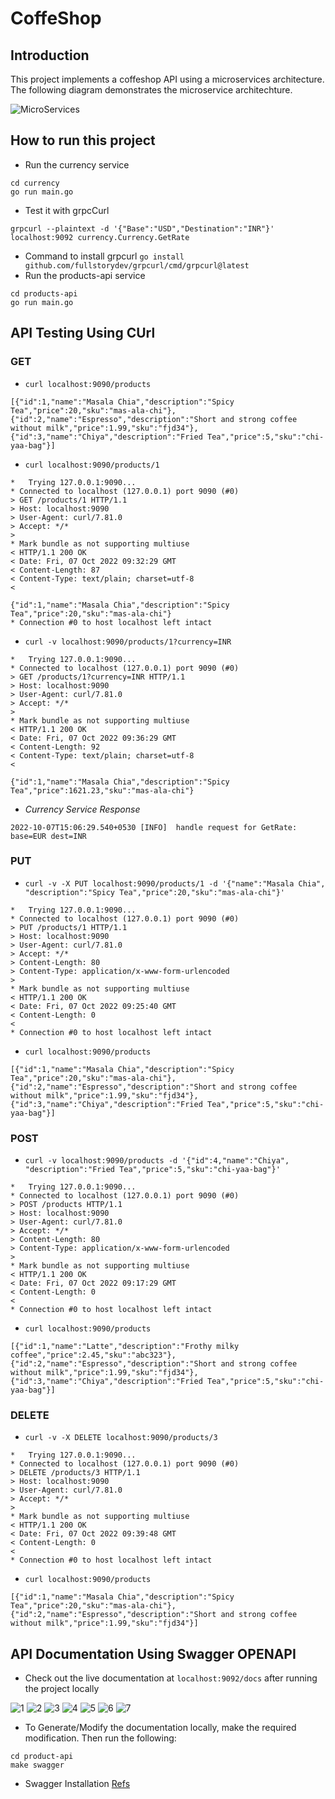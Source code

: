 # CoffeShop

## Introduction

This project implements a coffeshop API using a microservices architecture. The following diagram demonstrates the microservice architechture.

![MicroServices](/assets/architecture.png)

## How to run this project

- Run the currency service

```
cd currency
go run main.go
```

- Test it with grpcCurl

```
grpcurl --plaintext -d '{"Base":"USD","Destination":"INR"}' localhost:9092 currency.Currency.GetRate
```

- Command to install grpcurl `go install github.com/fullstorydev/grpcurl/cmd/grpcurl@latest`
- Run the products-api service

```
cd products-api
go run main.go
```

## API Testing Using CUrl


### GET

- `curl localhost:9090/products`
```
[{"id":1,"name":"Masala Chia","description":"Spicy Tea","price":20,"sku":"mas-ala-chi"},{"id":2,"name":"Espresso","description":"Short and strong coffee without milk","price":1.99,"sku":"fjd34"},{"id":3,"name":"Chiya","description":"Fried Tea","price":5,"sku":"chi-yaa-bag"}]
```
- `curl localhost:9090/products/1`
``` 
*   Trying 127.0.0.1:9090...
* Connected to localhost (127.0.0.1) port 9090 (#0)
> GET /products/1 HTTP/1.1
> Host: localhost:9090
> User-Agent: curl/7.81.0
> Accept: */*
> 
* Mark bundle as not supporting multiuse
< HTTP/1.1 200 OK
< Date: Fri, 07 Oct 2022 09:32:29 GMT
< Content-Length: 87
< Content-Type: text/plain; charset=utf-8
<
```
``` 
{"id":1,"name":"Masala Chia","description":"Spicy Tea","price":20,"sku":"mas-ala-chi"}
* Connection #0 to host localhost left intact
```
- `curl -v localhost:9090/products/1?currency=INR`

```
*   Trying 127.0.0.1:9090...
* Connected to localhost (127.0.0.1) port 9090 (#0)
> GET /products/1?currency=INR HTTP/1.1
> Host: localhost:9090
> User-Agent: curl/7.81.0
> Accept: */*
> 
* Mark bundle as not supporting multiuse
< HTTP/1.1 200 OK
< Date: Fri, 07 Oct 2022 09:36:29 GMT
< Content-Length: 92
< Content-Type: text/plain; charset=utf-8
< 
```
```
{"id":1,"name":"Masala Chia","description":"Spicy Tea","price":1621.23,"sku":"mas-ala-chi"}
```

- *Currency Service Response*

```
2022-10-07T15:06:29.540+0530 [INFO]  handle request for GetRate: base=EUR dest=INR
```

### PUT

- `curl -v -X PUT localhost:9090/products/1 -d '{"name":"Masala Chia", "description":"Spicy Tea","price":20,"sku":"mas-ala-chi"}'`

```
*   Trying 127.0.0.1:9090...
* Connected to localhost (127.0.0.1) port 9090 (#0)
> PUT /products/1 HTTP/1.1
> Host: localhost:9090
> User-Agent: curl/7.81.0
> Accept: */*
> Content-Length: 80
> Content-Type: application/x-www-form-urlencoded
> 
* Mark bundle as not supporting multiuse
< HTTP/1.1 200 OK
< Date: Fri, 07 Oct 2022 09:25:40 GMT
< Content-Length: 0
< 
* Connection #0 to host localhost left intact
```
- `curl localhost:9090/products`
```
[{"id":1,"name":"Masala Chia","description":"Spicy Tea","price":20,"sku":"mas-ala-chi"},{"id":2,"name":"Espresso","description":"Short and strong coffee without milk","price":1.99,"sku":"fjd34"},{"id":3,"name":"Chiya","description":"Fried Tea","price":5,"sku":"chi-yaa-bag"}]
```
### POST

- `curl -v localhost:9090/products -d '{"id":4,"name":"Chiya", "description":"Fried Tea","price":5,"sku":"chi-yaa-bag"}'`
```
*   Trying 127.0.0.1:9090...
* Connected to localhost (127.0.0.1) port 9090 (#0)
> POST /products HTTP/1.1
> Host: localhost:9090
> User-Agent: curl/7.81.0
> Accept: */*
> Content-Length: 80
> Content-Type: application/x-www-form-urlencoded
> 
* Mark bundle as not supporting multiuse
< HTTP/1.1 200 OK
< Date: Fri, 07 Oct 2022 09:17:29 GMT
< Content-Length: 0
< 
* Connection #0 to host localhost left intact
```

- `curl localhost:9090/products`
```
[{"id":1,"name":"Latte","description":"Frothy milky coffee","price":2.45,"sku":"abc323"},{"id":2,"name":"Espresso","description":"Short and strong coffee without milk","price":1.99,"sku":"fjd34"},{"id":3,"name":"Chiya","description":"Fried Tea","price":5,"sku":"chi-yaa-bag"}]
```

### DELETE

- `curl -v -X DELETE localhost:9090/products/3`
```
*   Trying 127.0.0.1:9090...
* Connected to localhost (127.0.0.1) port 9090 (#0)
> DELETE /products/3 HTTP/1.1
> Host: localhost:9090
> User-Agent: curl/7.81.0
> Accept: */*
> 
* Mark bundle as not supporting multiuse
< HTTP/1.1 200 OK
< Date: Fri, 07 Oct 2022 09:39:48 GMT
< Content-Length: 0
< 
* Connection #0 to host localhost left intact
```
- `curl localhost:9090/products`
```
[{"id":1,"name":"Masala Chia","description":"Spicy Tea","price":20,"sku":"mas-ala-chi"},{"id":2,"name":"Espresso","description":"Short and strong coffee without milk","price":1.99,"sku":"fjd34"}]
```

## API Documentation Using Swagger OPENAPI

- Check out the live documentation at `localhost:9092/docs` after running the project locally

![1](/assets/doc1.png)
![2](/assets/doc2.png)
![3](/assets/doc3.png)
![4](/assets/doc4.png)
![5](/assets/doc5.png)
![6](/assets/doc6.png)
![7](/assets/doc7.png)

- To Generate/Modify the documentation locally, make the required modification. Then run the following:

```
cd product-api
make swagger
```

- Swagger Installation [Refs](https://goswagger.io/install.html)
